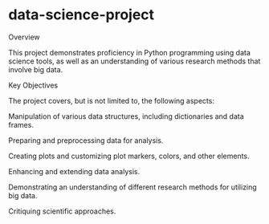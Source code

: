 # data-science-project

Overview

This project demonstrates proficiency in Python programming using data science tools, as well as an understanding of various research methods that involve big data. 


Key Objectives

The project covers, but is not limited to, the following aspects:

Manipulation of various data structures, including dictionaries and data frames.

Preparing and preprocessing data for analysis.

Creating plots and customizing plot markers, colors, and other elements.

Enhancing and extending data analysis.

Demonstrating an understanding of different research methods for utilizing big data.

Critiquing scientific approaches.
